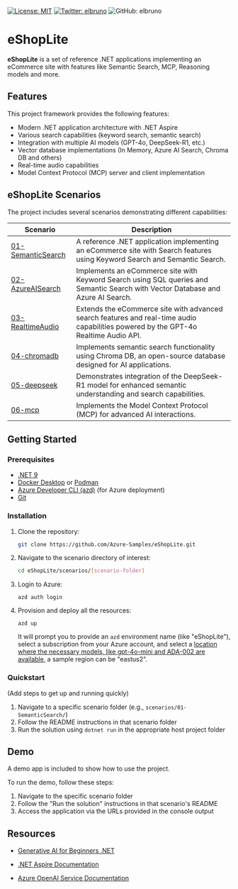 <!-- filepath: d:\azure-samples\eShopLite\README.md -->
[![License: MIT](https://img.shields.io/badge/License-MIT-yellow.svg)](/LICENSE)
[![Twitter: elbruno](https://img.shields.io/twitter/follow/elbruno.svg?style=social)](https://twitter.com/elbruno)
![GitHub: elbruno](https://img.shields.io/github/followers/elbruno?style=social)

# eShopLite

**eShopLite** is a set of reference .NET applications implementing an eCommerce site with features like Semantic Search, MCP, Reasoning models and more.

## Features

This project framework provides the following features:

* Modern .NET application architecture with .NET Aspire
* Various search capabilities (keyword search, semantic search)
* Integration with multiple AI models (GPT-4o, DeepSeek-R1, etc.)
* Vector database implementations (In Memory, Azure AI Search, Chroma DB and others)
* Real-time audio capabilities
* Model Context Protocol (MCP) server and client implementation

## eShopLite Scenarios

The project includes several scenarios demonstrating different capabilities:

| Scenario | Description |
|----------|-------------|
| [01-SemanticSearch](./scenarios/01-SemanticSearch/) | A reference .NET application implementing an eCommerce site with Search features using Keyword Search and Semantic Search. |
| [02-AzureAISearch](./scenarios/02-AzureAISearch/) | Implements an eCommerce site with Keyword Search using SQL queries and Semantic Search with Vector Database and Azure AI Search. |
| [03-RealtimeAudio](./scenarios/03-RealtimeAudio/) | Extends the eCommerce site with advanced search features and real-time audio capabilities powered by the GPT-4o Realtime Audio API. |
| [04-chromadb](./scenarios/04-chromadb/) | Implements semantic search functionality using Chroma DB, an open-source database designed for AI applications. |
| [05-deepseek](./scenarios/05-deepseek/) | Demonstrates integration of the DeepSeek-R1 model for enhanced semantic understanding and search capabilities. |
| [06-mcp](./scenarios/06-mcp/) | Implements the Model Context Protocol (MCP) for advanced AI interactions. |

## Getting Started

### Prerequisites

- [.NET 9](https://dotnet.microsoft.com/download/dotnet/9.0)
- [Docker Desktop](https://www.docker.com/products/docker-desktop/) or [Podman](https://podman.io/)
- [Azure Developer CLI (azd)](https://aka.ms/install-azd) (for Azure deployment)
- [Git](https://git-scm.com/downloads)

### Installation

1. Clone the repository:
   ```bash
   git clone https://github.com/Azure-Samples/eShopLite.git
   ```

1. Navigate to the scenario directory of interest:
   ```bash
   cd eShopLite/scenarios/[scenario-folder]
   ```

1. Login to Azure:

    ```shell
    azd auth login
    ```

1. Provision and deploy all the resources:

    ```shell
    azd up
    ```

    It will prompt you to provide an `azd` environment name (like "eShopLite"), select a subscription from your Azure account, and select a [location where the necessary models, like gpt-4o-mini and ADA-002 are available](https://azure.microsoft.com/explore/global-infrastructure/products-by-region/?products=cognitive-services&regions=all), a sample region can be "eastus2".


### Quickstart
(Add steps to get up and running quickly)

1. Navigate to a specific scenario folder (e.g., `scenarios/01-SemanticSearch/`)
2. Follow the README instructions in that scenario folder
3. Run the solution using `dotnet run` in the appropriate host project folder

## Demo

A demo app is included to show how to use the project.

To run the demo, follow these steps:

1. Navigate to the specific scenario folder
2. Follow the "Run the solution" instructions in that scenario's README
3. Access the application via the URLs provided in the console output

## Resources

- [Generative AI for Beginners .NET](https://aka.ms/genainnet)

- [.NET Aspire Documentation](https://learn.microsoft.com/dotnet/aspire/)

- [Azure OpenAI Service Documentation](https://learn.microsoft.com/azure/ai-services/openai/)
